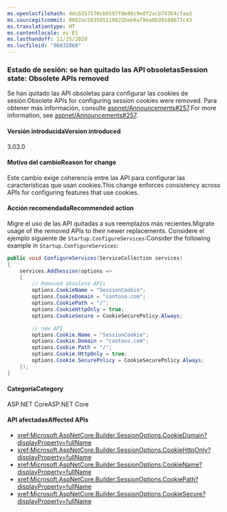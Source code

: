 ```yaml
---
ms.openlocfilehash: 4dcb357570cb6597fde86c9e8f2acb74364cfaa3
ms.sourcegitcommit: 0802ac583585110022beb6af8ea0b39188b77c43
ms.translationtype: HT
ms.contentlocale: es-ES
ms.lasthandoff: 11/25/2020
ms.locfileid: "96032860"
---
```

### <a name="session-state-obsolete-apis-removed"></a><span data-ttu-id="013f5-101">Estado de sesión: se han quitado las API obsoletas</span><span class="sxs-lookup"><span data-stu-id="013f5-101">Session state: Obsolete APIs removed</span></span>

<span data-ttu-id="013f5-102">Se han quitado las API obsoletas para configurar las cookies de sesión.</span><span class="sxs-lookup"><span data-stu-id="013f5-102">Obsolete APIs for configuring session cookies were removed.</span></span> <span data-ttu-id="013f5-103">Para obtener más información, consulte [aspnet/Announcements#257](https://github.com/aspnet/Announcements/issues/257).</span><span class="sxs-lookup"><span data-stu-id="013f5-103">For more information, see [aspnet/Announcements#257](https://github.com/aspnet/Announcements/issues/257).</span></span>

#### <a name="version-introduced"></a><span data-ttu-id="013f5-104">Versión introducida</span><span class="sxs-lookup"><span data-stu-id="013f5-104">Version introduced</span></span>

<span data-ttu-id="013f5-105">3.0</span><span class="sxs-lookup"><span data-stu-id="013f5-105">3.0</span></span>

#### <a name="reason-for-change"></a><span data-ttu-id="013f5-106">Motivo del cambio</span><span class="sxs-lookup"><span data-stu-id="013f5-106">Reason for change</span></span>

<span data-ttu-id="013f5-107">Este cambio exige coherencia entre las API para configurar las características que usan cookies.</span><span class="sxs-lookup"><span data-stu-id="013f5-107">This change enforces consistency across APIs for configuring features that use cookies.</span></span>

#### <a name="recommended-action"></a><span data-ttu-id="013f5-108">Acción recomendada</span><span class="sxs-lookup"><span data-stu-id="013f5-108">Recommended action</span></span>

<span data-ttu-id="013f5-109">Migre el uso de las API quitadas a sus reemplazos más recientes.</span><span class="sxs-lookup"><span data-stu-id="013f5-109">Migrate usage of the removed APIs to their newer replacements.</span></span> <span data-ttu-id="013f5-110">Considere el ejemplo siguiente de `Startup.ConfigureServices`:</span><span class="sxs-lookup"><span data-stu-id="013f5-110">Consider the following example in `Startup.ConfigureServices`:</span></span>

```csharp
public void ConfigureServices(ServiceCollection services)
{
    services.AddSession(options =>
    {
        // Removed obsolete APIs
        options.CookieName = "SessionCookie";
        options.CookieDomain = "contoso.com";
        options.CookiePath = "/";
        options.CookieHttpOnly = true;
        options.CookieSecure = CookieSecurePolicy.Always;

        // new API
        options.Cookie.Name = "SessionCookie";
        options.Cookie.Domain = "contoso.com";
        options.Cookie.Path = "/";
        options.Cookie.HttpOnly = true;
        options.Cookie.SecurePolicy = CookieSecurePolicy.Always;
    });
}
```

#### <a name="category"></a><span data-ttu-id="013f5-111">Categoría</span><span class="sxs-lookup"><span data-stu-id="013f5-111">Category</span></span>

<span data-ttu-id="013f5-112">ASP.NET Core</span><span class="sxs-lookup"><span data-stu-id="013f5-112">ASP.NET Core</span></span>

#### <a name="affected-apis"></a><span data-ttu-id="013f5-113">API afectadas</span><span class="sxs-lookup"><span data-stu-id="013f5-113">Affected APIs</span></span>

- <xref:Microsoft.AspNetCore.Builder.SessionOptions.CookieDomain?displayProperty=fullName>
- <xref:Microsoft.AspNetCore.Builder.SessionOptions.CookieHttpOnly?displayProperty=fullName>
- <xref:Microsoft.AspNetCore.Builder.SessionOptions.CookieName?displayProperty=fullName>
- <xref:Microsoft.AspNetCore.Builder.SessionOptions.CookiePath?displayProperty=fullName>
- <xref:Microsoft.AspNetCore.Builder.SessionOptions.CookieSecure?displayProperty=fullName>

<!-- 

#### Affected APIs

- `P:Microsoft.AspNetCore.Builder.SessionOptions.CookieDomain`
- `P:Microsoft.AspNetCore.Builder.SessionOptions.CookieHttpOnly`
- `P:Microsoft.AspNetCore.Builder.SessionOptions.CookieName`
- `P:Microsoft.AspNetCore.Builder.SessionOptions.CookiePath`
- `P:Microsoft.AspNetCore.Builder.SessionOptions.CookieSecure`

-->
